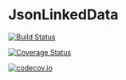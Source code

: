 # JsonLinkedData

[![Build Status](https://travis-ci.org/Matt5sean3/JsonLinkedData.jl.svg?branch=master)](https://travis-ci.org/Matt5sean3/JsonLinkedData.jl)

[![Coverage Status](https://coveralls.io/repos/Matt5sean3/JsonLinkedData.jl/badge.svg?branch=master&service=github)](https://coveralls.io/github/Matt5sean3/JsonLinkedData.jl?branch=master)

[![codecov.io](http://codecov.io/github/Matt5sean3/JsonLinkedData.jl/coverage.svg?branch=master)](http://codecov.io/github/Matt5sean3/JsonLinkedData.jl?branch=master)
